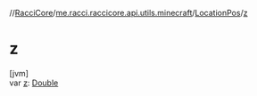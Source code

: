 //[RacciCore](../../../index.md)/[me.racci.raccicore.api.utils.minecraft](../index.md)/[LocationPos](index.md)/[z](z.md)

# z

[jvm]\
var [z](z.md): [Double](https://kotlinlang.org/api/latest/jvm/stdlib/kotlin/-double/index.html)
